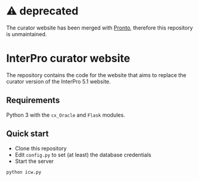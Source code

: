 # :warning: deprecated

The curator website has been merged with [Pronto](https://github.com/ProteinsWebTeam/pronto), therefore this repository is unmaintained.

# InterPro curator website

The repository contains the code for the website that aims to replace the curator version of the InterPro 5.1 website.
 
## Requirements

Python 3 with the `cx_Oracle` and `Flask` modules.

## Quick start

- Clone this repository
- Edit `config.py` to set (at least) the database credentials
- Start the server

```bash
python icw.py
```

    
